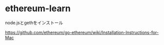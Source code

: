 # ethereum-learn

node.jsとgethをインストール

https://github.com/ethereum/go-ethereum/wiki/Installation-Instructions-for-Mac
